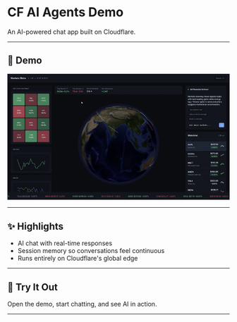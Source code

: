 # CF AI Agents Demo  

An AI-powered chat app built on Cloudflare.  

---

## 🎥 Demo  

<div align="center">
  <img src="public/demo.gif" alt="Demo" width="800" style="max-width:100%;" />
</div>  

---

## ✨ Highlights  

- AI chat with real-time responses  
- Session memory so conversations feel continuous  
- Runs entirely on Cloudflare's global edge  

---

## 🚀 Try It Out  

Open the demo, start chatting, and see AI in action.  

---
